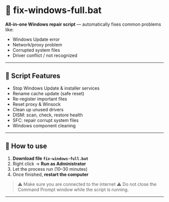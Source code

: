 # 🧰 fix-windows-full.bat
**All-in-one Windows repair script** — automatically fixes common problems like:
- Windows Update error
- Network/proxy problem
- Corrupted system files
- Driver conflict / not recognized

---

## 🚀 Script Features

- Stop Windows Update & installer services
- Rename cache update (safe reset)
- Re-register important files
- Reset proxy & Winsock
- Clean up unused drivers
- DISM: scan, check, restore health
- SFC: repair corrupt system files
- Windows component cleaning

---

## 🔧 How to use

1. **Download file `fix-windows-full.bat`**
2. Right click → **Run as Administrator**
3. Let the process run (10–30 minutes)
4. Once finished, **restart the computer**

> ⚠️ Make sure you are connected to the internet
> ⚠️ Do not close the Command Prompt window while the script is running.

----------------
